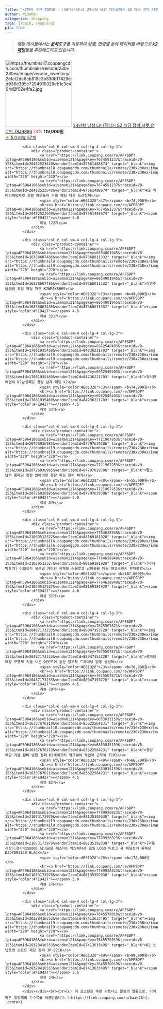 ```yaml
---
title: "k2패딩 추천 TOP10 - [50대][남녀] 24년형 남성 타미힐피거 S2 패딩 점퍼 자켓 유로판 78J9386"
author: WiseMan
categories: shopping
tags: [Top10, shopping]
pin: true
---
```


> ##### 해당 게시물에서는 [**분석도구**](https://itemscout.io/)를 이용하여 **성별**, **연령별** 등의 데이터를 바탕으로 [**k2패딩**](https://link.coupang.com/a/baae76)들을 추천해드리고 있습니다.
<div class="container"><div class="row">
            <div class="col-6 col-sm-4 col-lg-4 col-lg-3">
                <div class="product-container">
                    <a href="https://link.coupang.com/re/AFFSDP?lptag=AF5964186&subid=wiseman1214&pageKey=7744209416&traceid=V0-153&itemId=20843035998&vendorItemId=87910718967" target="_blank"><img src="https://thumbnail7.coupangcdn.com/thumbnails/remote/230x230ex/image/vendor_inventory/2efc/2dc6cb819c3b830b17429ed936d395c7294910029eb1c3c464d2f02e4fa2.jpg" alt="https://thumbnail7.coupangcdn.com/thumbnails/remote/230x230ex/image/vendor_inventory/2efc/2dc6cb819c3b830b17429ed936d395c7294910029eb1c3c464d2f02e4fa2.jpg" width="220" height="220"></a>
                    <a href="https://link.coupang.com/re/AFFSDP?lptag=AF5964186&subid=wiseman1214&pageKey=7744209416&traceid=V0-153&itemId=20843035998&vendorItemId=87910718967" target="_blank">24년형 남성 타미힐피거 S2 패딩 점퍼 자켓 유로판 78J9386</a>
                    <span style="color:#E61328">73%</span> <b>119,000원</b>
                    <br><a href="https://link.coupang.com/re/AFFSDP?lptag=AF5964186&subid=wiseman1214&pageKey=7744209416&traceid=V0-153&itemId=20843035998&vendorItemId=87910718967" target="_blank"><span style="color:#FE9427">★</span> 5.0
                    리뷰 57개</a>
                </div>
            </div>
            
            <div class="col-6 col-sm-4 col-lg-4 col-lg-3">
                <div class="product-container">
                    <a href="https://link.coupang.com/re/AFFSDP?lptag=AF5964186&subid=wiseman1214&pageKey=7674591237&traceid=V0-153&itemId=20482523640&vendorItemId=87561488874" target="_blank"><img src="https://thumbnail8.coupangcdn.com/thumbnails/remote/230x230ex/image/vendor_inventory/9c43/af164b0f13857d7eed11a506188ba17975c76dc12de5c82be1c1c7ecee08.jpg" alt="https://thumbnail8.coupangcdn.com/thumbnails/remote/230x230ex/image/vendor_inventory/9c43/af164b0f13857d7eed11a506188ba17975c76dc12de5c82be1c1c7ecee08.jpg" width="220" height="220"></a>
                    <a href="https://link.coupang.com/re/AFFSDP?lptag=AF5964186&subid=wiseman1214&pageKey=7674591237&traceid=V0-153&itemId=20482523640&vendorItemId=87561488874" target="_blank">K2 액티브패딩자켓 경량 아웃도어 겨울 패딩 다운 등산점퍼</a>
                    <span style="color:#E61328">47%</span> <b>74,900원</b>
                    <br><a href="https://link.coupang.com/re/AFFSDP?lptag=AF5964186&subid=wiseman1214&pageKey=7674591237&traceid=V0-153&itemId=20482523640&vendorItemId=87561488874" target="_blank"><span style="color:#FE9427">★</span> 5.0
                    리뷰 122개</a>
                </div>
            </div>
            
            <div class="col-6 col-sm-4 col-lg-4 col-lg-3">
                <div class="product-container">
                    <a href="https://link.coupang.com/re/AFFSDP?lptag=AF5964186&subid=wiseman1214&pageKey=6854001945&traceid=V0-153&itemId=16338607486&vendorItemId=87368011332" target="_blank"><img src="https://thumbnail9.coupangcdn.com/thumbnails/remote/230x230ex/image/vendor_inventory/4e06/04d39ff790377d70f049c517791fdedfa2cc88701d4227c1f5d31a742bdc.jpg" alt="https://thumbnail9.coupangcdn.com/thumbnails/remote/230x230ex/image/vendor_inventory/4e06/04d39ff790377d70f049c517791fdedfa2cc88701d4227c1f5d31a742bdc.jpg" width="220" height="220"></a>
                    <a href="https://link.coupang.com/re/AFFSDP?lptag=AF5964186&subid=wiseman1214&pageKey=6854001945&traceid=V0-153&itemId=16338607486&vendorItemId=87368011332" target="_blank">김영주 남성용 히팅 패딩 자켓 K2WMJK5069</a>
                    <span style="color:#E61328">73%</span> <b>49,000원</b>
                    <br><a href="https://link.coupang.com/re/AFFSDP?lptag=AF5964186&subid=wiseman1214&pageKey=6854001945&traceid=V0-153&itemId=16338607486&vendorItemId=87368011332" target="_blank"><span style="color:#FE9427">★</span> 4.5
                    리뷰 321개</a>
                </div>
            </div>
            
            <div class="col-6 col-sm-4 col-lg-4 col-lg-3">
                <div class="product-container">
                    <a href="https://link.coupang.com/re/AFFSDP?lptag=AF5964186&subid=wiseman1214&pageKey=6982540403&traceid=V0-153&itemId=17061935460&vendorItemId=84236221703" target="_blank"><img src="https://thumbnail9.coupangcdn.com/thumbnails/remote/230x230ex/image/vendor_inventory/969a/cfa511e83d23ad4653c6c90e46831c5377fb336b95b196bd9aa2595d2c33.jpeg" alt="https://thumbnail9.coupangcdn.com/thumbnails/remote/230x230ex/image/vendor_inventory/969a/cfa511e83d23ad4653c6c90e46831c5377fb336b95b196bd9aa2595d2c33.jpeg" width="220" height="220"></a>
                    <a href="https://link.coupang.com/re/AFFSDP?lptag=AF5964186&subid=wiseman1214&pageKey=6982540403&traceid=V0-153&itemId=17061935460&vendorItemId=84236221703" target="_blank">정식판매업체 k2남성패딩 경량 남자 패딩 k2</a>
                    <span style="color:#E61328">33%</span> <b>74,900원</b>
                    <br><a href="https://link.coupang.com/re/AFFSDP?lptag=AF5964186&subid=wiseman1214&pageKey=6982540403&traceid=V0-153&itemId=17061935460&vendorItemId=84236221703" target="_blank"><span style="color:#FE9427">★</span> 4.5
                    리뷰 34개</a>
                </div>
            </div>
            
            <div class="col-6 col-sm-4 col-lg-4 col-lg-3">
                <div class="product-container">
                    <a href="https://link.coupang.com/re/AFFSDP?lptag=AF5964186&subid=wiseman1214&pageKey=7721967953&traceid=V0-153&itemId=20726936985&vendorItemId=87797629306" target="_blank"><img src="https://thumbnail9.coupangcdn.com/thumbnails/remote/230x230ex/image/vendor_inventory/4248/0b71df1d26ff4ec90a9f9985347001ee8916585935ad2630b9e9a4e0a1a1.jpg" alt="https://thumbnail9.coupangcdn.com/thumbnails/remote/230x230ex/image/vendor_inventory/4248/0b71df1d26ff4ec90a9f9985347001ee8916585935ad2630b9e9a4e0a1a1.jpg" width="220" height="220"></a>
                    <a href="https://link.coupang.com/re/AFFSDP?lptag=AF5964186&subid=wiseman1214&pageKey=7721967953&traceid=V0-153&itemId=20726936985&vendorItemId=87797629306" target="_blank">펄스 남자 롱패딩 정장 씬에어핏 경량 패딩 점퍼 파카</a>
                    <span style="color:#E61328">78%</span> <b>55,900원</b>
                    <br><a href="https://link.coupang.com/re/AFFSDP?lptag=AF5964186&subid=wiseman1214&pageKey=7721967953&traceid=V0-153&itemId=20726936985&vendorItemId=87797629306" target="_blank"><span style="color:#FE9427">★</span> 5.0
                    리뷰 8개</a>
                </div>
            </div>
            
            <div class="col-6 col-sm-4 col-lg-4 col-lg-3">
                <div class="product-container">
                    <a href="https://link.coupang.com/re/AFFSDP?lptag=AF5964186&subid=wiseman1214&pageKey=7764628948&traceid=V0-153&itemId=21039512527&vendorItemId=88169181920" target="_blank"><img src="https://thumbnail6.coupangcdn.com/thumbnails/remote/230x230ex/image/vendor_inventory/de89/dc0f285d449fe46b97b75c41a91da97c0b6d96063ea2e6504076a5f723ac.png" alt="https://thumbnail6.coupangcdn.com/thumbnails/remote/230x230ex/image/vendor_inventory/de89/dc0f285d449fe46b97b75c41a91da97c0b6d96063ea2e6504076a5f723ac.png" width="220" height="220"></a>
                    <a href="https://link.coupang.com/re/AFFSDP?lptag=AF5964186&subid=wiseman1214&pageKey=7764628948&traceid=V0-153&itemId=21039512527&vendorItemId=88169181920" target="_blank">[마지막특가] 이월특가 내셔널 카이만 롱패딩 스몰로고 남여공용 패딩 재고소진시 판매종료</a>
                    <span style="color:#E61328"></span> <b>187,000원</b>
                    <br><a href="https://link.coupang.com/re/AFFSDP?lptag=AF5964186&subid=wiseman1214&pageKey=7764628948&traceid=V0-153&itemId=21039512527&vendorItemId=88169181920" target="_blank"><span style="color:#FE9427">★</span> 4.0
                    리뷰 31개</a>
                </div>
            </div>
            
            <div class="col-6 col-sm-4 col-lg-4 col-lg-3">
                <div class="product-container">
                    <a href="https://link.coupang.com/re/AFFSDP?lptag=AF5964186&subid=wiseman1214&pageKey=7675507871&traceid=V0-153&itemId=20487173233&vendorItemId=88047153720" target="_blank"><img src="https://thumbnail8.coupangcdn.com/thumbnails/remote/230x230ex/image/vendor_inventory/4601/e5b02c2555304f58149e328d4b12c805a21c42636b4b9f1410281d2f5b84.jpg" alt="https://thumbnail8.coupangcdn.com/thumbnails/remote/230x230ex/image/vendor_inventory/4601/e5b02c2555304f58149e328d4b12c805a21c42636b4b9f1410281d2f5b84.jpg" width="220" height="220"></a>
                    <a href="https://link.coupang.com/re/AFFSDP?lptag=AF5964186&subid=wiseman1214&pageKey=7675507871&traceid=V0-153&itemId=20487173233&vendorItemId=88047153720" target="_blank">롱패딩 패딩 무봉제 겨울 보온 아웃도어 등산 탈부착 트레이닝 방풍 등산복</a>
                    <span style="color:#E61328">23%</span> <b>76,990원</b>
                    <br><a href="https://link.coupang.com/re/AFFSDP?lptag=AF5964186&subid=wiseman1214&pageKey=7675507871&traceid=V0-153&itemId=20487173233&vendorItemId=88047153720" target="_blank"><span style="color:#FE9427">★</span> 4.5
                    리뷰 30개</a>
                </div>
            </div>
            
            <div class="col-6 col-sm-4 col-lg-4 col-lg-3">
                <div class="product-container">
                    <a href="https://link.coupang.com/re/AFFSDP?lptag=AF5964186&subid=wiseman1214&pageKey=6853813159&traceid=V0-153&itemId=16337670219&vendorItemId=83622564231" target="_blank"><img src="https://thumbnail10.coupangcdn.com/thumbnails/remote/230x230ex/image/vendor_inventory/3134/22fb42c8ce4132ecc9bbff435b4764bdd6223034b89421d813213bdb53c6.jpg" alt="https://thumbnail10.coupangcdn.com/thumbnails/remote/230x230ex/image/vendor_inventory/3134/22fb42c8ce4132ecc9bbff435b4764bdd6223034b89421d813213bdb53c6.jpg" width="220" height="220"></a>
                    <a href="https://link.coupang.com/re/AFFSDP?lptag=AF5964186&subid=wiseman1214&pageKey=6853813159&traceid=V0-153&itemId=16337670219&vendorItemId=83622564231" target="_blank">경량 패딩 겨울 잠바 방한 점퍼 K2세이프티 워크웨어 작업복 근무복 F102</a>
                    <span style="color:#E61328">49%</span> <b>66,700원</b>
                    <br><a href="https://link.coupang.com/re/AFFSDP?lptag=AF5964186&subid=wiseman1214&pageKey=6853813159&traceid=V0-153&itemId=16337670219&vendorItemId=83622564231" target="_blank"><span style="color:#FE9427">★</span> 4.5
                    리뷰 82개</a>
                </div>
            </div>
            
            <div class="col-6 col-sm-4 col-lg-4 col-lg-3">
                <div class="product-container">
                    <a href="https://link.coupang.com/re/AFFSDP?lptag=AF5964186&subid=wiseman1214&pageKey=7789926823&traceid=V0-153&itemId=21073173970&vendorItemId=88135392038" target="_blank"><img src="https://thumbnail9.coupangcdn.com/thumbnails/remote/230x230ex/image/vendor_inventory/7925/d15e4b9e5561810b627b57a3327933a909eafd1e855983dac8c869540d3a.png" alt="https://thumbnail9.coupangcdn.com/thumbnails/remote/230x230ex/image/vendor_inventory/7925/d15e4b9e5561810b627b57a3327933a909eafd1e855983dac8c869540d3a.png" width="220" height="220"></a>
                    <a href="https://link.coupang.com/re/AFFSDP?lptag=AF5964186&subid=wiseman1214&pageKey=7789926823&traceid=V0-153&itemId=21073173970&vendorItemId=88135392038" target="_blank">[겨울신상][정가415000] 남녀공용 레스터G 익스페디션 BIG LOGO 빅로고 롱 패딩점퍼 롱패딩 DJDYDM1130 BLACK</a>
                    <span style="color:#E61328">78%</span> <b>178,000원</b>
                    <br><a href="https://link.coupang.com/re/AFFSDP?lptag=AF5964186&subid=wiseman1214&pageKey=7789926823&traceid=V0-153&itemId=21073173970&vendorItemId=88135392038" target="_blank"><span style="color:#FE9427">★</span> 5.0
                    리뷰 2개</a>
                </div>
            </div>
            
            <div class="col-6 col-sm-4 col-lg-4 col-lg-3">
                <div class="product-container">
                    <a href="https://link.coupang.com/re/AFFSDP?lptag=AF5964186&subid=wiseman1214&pageKey=7645570019&traceid=V0-153&itemId=20328416553&vendorItemId=87413633495" target="_blank"><img src="https://thumbnail9.coupangcdn.com/thumbnails/remote/230x230ex/image/vendor_inventory/d037/6e3524fffa3fc4f2e81578628664d2d721eb1cc7cf949f92de4e95f7c425.jpg" alt="https://thumbnail9.coupangcdn.com/thumbnails/remote/230x230ex/image/vendor_inventory/d037/6e3524fffa3fc4f2e81578628664d2d721eb1cc7cf949f92de4e95f7c425.jpg" width="220" height="220"></a>
                    <a href="https://link.coupang.com/re/AFFSDP?lptag=AF5964186&subid=wiseman1214&pageKey=7645570019&traceid=V0-153&itemId=20328416553&vendorItemId=87413633495" target="_blank">K2 스냅포켓 소프트 패딩 점퍼 JP-2210</a>
                    <span style="color:#E61328">89%</span> <b>99,900원</b>
                    <br><a href="https://link.coupang.com/re/AFFSDP?lptag=AF5964186&subid=wiseman1214&pageKey=7645570019&traceid=V0-153&itemId=20328416553&vendorItemId=87413633495" target="_blank"><span style="color:#FE9427">★</span> 3.5
                    리뷰 3개</a>
                </div>
            </div>
            </div></div><br><br>[👉 이 포스팅은 쿠팡 파트너스 활동의 일환으로, 이에 따른 일정액의 수수료를 제공받습니다.](https://link.coupang.com/a/baae76){: .center}